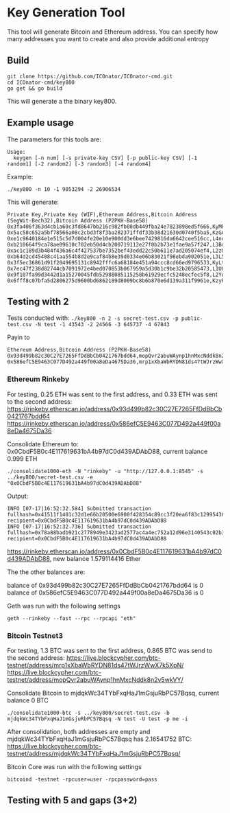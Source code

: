 # Key Generation Tool

This tool will generate Bitcoin and Ethereum address. You can specify how many addresses you want to create and also provide additional entropy

## Build

```
git clone https://github.com/ICOnator/ICOnator-cmd.git
cd ICOnator-cmd/key800
go get && go build
```
 
This will generate a the binary key800. 

## Example usage

The parameters for this tools are:

```
Usage:
  keygen [-n num] [-s private-key CSV] [-p public-key CSV] [-1 random1] [-2 random2] [-3 random3] [-4 random4]
```

Example:

```
./key800 -n 10 -1 9053294 -2 26906534
```

This will generate:

```
Private Key,Private Key (WIF),Ethereum Address,Bitcoin Address (SegWit-Bech32),Bitcoin Address (P2PKH-Base58)
0x3fa406f363d4cb1a60c3fd8647bb216c982fb08db449fba24e7823898ed5f666,KyMRKdENUKMMqExjPBXFrAhQKRc72pvhDT8AH2TNmAY8TLhqTd45,0x70d2bfc771faedb75618ac3992b1922dfd43dbea,bc1qmh5n6ektslwky8xr7ajr049s34jv2jf30taaku,1MEMkBdvxMCHb12T75PN6TT3WkBaMKX3pT
0x5ac58c652a5bf78566a08c2cbd3f8f3ba282371ffdf33b38d21630d0740f5ba5,KzGABeKwmsmVXSpmbzvYBDm9Dze6FhPB5cFhd33hUqTMqq8U61va,0x6392cbc927c8a651bc915d3b592d21a031807a8c,bc1q0fqywy8kaa3z0dp7k5jeqtt5htzemhnjlyfc9r,1C9QSVPTt5xN2NqVVzop9FbUprGy7DbpMR
0xe1c9640184e1e515c5d7d004fe20e10e900dd3e6bee7429816da6642cee516cc,L4ncNc1xY5sA6dnJBDr6xW9kBy3G1JDJuHA7Ps6dx73puEU4NnDW,0x62650fca251b310d42442a4e5142f3f53dda5f35,bc1qk2mhvtpjwu63cpp7yrzcj2lvmcjz4842f3xp8l,1HHy4HMvUbZrpycUtmnDbD43haA28TFdbr
0xb210664f9ca78ae09610c702eb50d4cb200719112e27f0b2b73e1fae9a57f247,L3Bquy1YXg1oyimGFZfMnPNVhUPoGnKUQ5StkRZzJtEimrPGdGZ9,0xb886aa96016e304133fd55418deb9b1aa35be406,bc1quyuulmlmj27sjq9tulns53vefhfjktzgcv3kxa,1MXtJ2cTupyWpERADSR6GtEhJz95145V7y
0xac1c189d3b484f436a6c4f427537be7352bef43edd22c50b611e7ad205074ef4,L2zGbgMZ3qc96swgW6sUJ1KwEHBr3xYsCKvsWsViKY1DGb42y88p,0x0b403b56af806bf8cbbabd8c893a7097373e735a,bc1q67d6fr0lqxwtk9dxe6ckq0g4faw97ezeqn2ths,1Lf2jVfoZHW9jAcRdyS8wpmV51Xhc7cpiG
0xb64d2cd45408c41aa554b8d2e9caf84b8e39d0334e06b83021f98ebda902051e,L3L5f6jrxEwNDfzYAKCQmE6yZXCZhT5u4hFsAb2M6vkucPitDgjB,0xed4d1ed5b9ad3edf9caea5b417a3f29565ac085e,bc1q0y5eyn9ndfhln6v0xx06kz4lmwl663hht38qhn,1C3eZedPU8StN2GHJ4JpkGettcbtZ3j51x
0x3f5ec36861d91f2049695131c8942fffc6a68184e451a94ccc8cd66ed9796533,KyLtpNdE3HkRVotRfq4upFdiz83zoFpKvYACbX7wy8HV7SZHv5bt,0xad20d4cc81a982e4ff5b293162328f1a034f04b3,bc1qafntcpn7nfzagmq8yu4ctnx3u3dqpzllvlc39a,1NNQC1Gsa8xPjKEiiwKFYufkz5byw66EoN
0x7ec47f238d82744cb7091972e4bed070853b067959a5d30b1c9be32b20585473,L1U8X8RdghUp6Yoy9z8xnTP1j4tXTAyvixJJgiG2QZbzZ1WaxZHy,0x60596256af101b94c0511c144a6e279aa83536da,bc1q76gf80058qsy672fkl24vgsa7vvzkfzjgy4vdt,1PUiRauF1ZbRFQrBHzwqJTU7Z97k6mJub4
0x9f107fa99d3442d1a15270045fdb52988085115258b61929ecfc5248ecfec5f8,L2Yup9KWriM3GwqERR5gj1DmMac4LrXGhMwFBjFZqj6idhCZrN9e,0x071b36315fc82bef802b4df8aeb6202086db8ec9,bc1qgpa0mpgr7tmwqdhupsk4tl36j4vgfrtz408guu,16swao3DPNwFRLuHjpC4uhwpMPqXukYd5a
0x6fff8c07bfa5d2806275d9600bd6862189d8009bc8b6b870e6d139a311f9961e,KzyRMqx4GVVyEhaZH4obTCP4xs5MCKmPLUSEjgwSNucUoxGAUHGH,0x066e8f381c9d3107b11ee3494ccabd8893f15200,bc1qmrkfdk78wptspftcg92atrqfaasd42za80ke80,1LmzNwxPeNoJ1jaY8ekF72y7URPqjDrRpK
```

## Testing with 2 
Tests conducted with: ```./key800 -n 2 -s secret-test.csv -p public-test.csv -N test -1 43543 -2 24566 -3 645737 -4 67843```

Payin to

```
Ethereum Address,Bitcoin Address (P2PKH-Base58)
0x93d499b82c30C27E7265FfDdBbCb0421767bdd64,mopQvr2abuWAynp1hnMxcNddk8n2v5wkVY
0x586efC5E9463C077D492a449f00a8eDa4675Da36,mrp1xXbaWbRYDN81ds47tWJrzWwX7k5XpN
```

### Ethereum Rinkeby
For testing, 0.25 ETH was sent to the first address, and 0.33 ETH was sent to the second address:
https://rinkeby.etherscan.io/address/0x93d499b82c30C27E7265FfDdBbCb0421767bdd64
https://rinkeby.etherscan.io/address/0x586efC5E9463C077D492a449f00a8eDa4675Da36

Consolidate Ethereum to: 0x0CbdF5B0c4E117619631bA4b97dC0d439ADAbD88, current balance 0.999 ETH

```
./consolidate1000-eth -N "rinkeby" -u "http://127.0.0.1:8545" -s ../key800/secret-test.csv -e "0x0CbdF5B0c4E117619631bA4b97dC0d439ADAbD88"
```
Output:
```
INFO [07-17|16:52:32.584] Submitted transaction                    fullhash=0x41511f1401c32d1e66b20500e6900f428354c89cc3f20ea6f83c129954384551 recipient=0x0CbdF5B0c4E117619631bA4b97dC0d439ADAbD88
INFO [07-17|16:52:32.736] Submitted transaction                    fullhash=0x78a88badb921c2778949e3423ad2577ac4a4ec752a12d96e3140543c02b3b74b recipient=0x0CbdF5B0c4E117619631bA4b97dC0d439ADAbD88
```
https://rinkeby.etherscan.io/address/0x0CbdF5B0c4E117619631bA4b97dC0d439ADAbD88, new balance 1.579114416 Ether

The the other balances are:

balance of 0x93d499b82c30C27E7265FfDdBbCb0421767bdd64 is 0
balance of 0x586efC5E9463C077D492a449f00a8eDa4675Da36 is 0

Geth was run with the following settings

```
geth --rinkeby --fast --rpc --rpcapi "eth"
```

### Bitcoin Testnet3
For testing, 1.3 BTC was sent to the first address, 0.865 BTC was send to the second address:
https://live.blockcypher.com/btc-testnet/address/mrp1xXbaWbRYDN81ds47tWJrzWwX7k5XpN/
https://live.blockcypher.com/btc-testnet/address/mopQvr2abuWAynp1hnMxcNddk8n2v5wkVY/

Consolidate Bitcoin to mjdqkWc34TYbFxqHaJ1mGsjuRbPC57Bqsq, current balance 0 BTC

```
./consolidate1000-btc -s ../key800/secret-test.csv -b mjdqkWc34TYbFxqHaJ1mGsjuRbPC57Bqsq -N test -U test -p me -i
```

After consolidation, both addresses are empty and mjdqkWc34TYbFxqHaJ1mGsjuRbPC57Bqsq has 2.16541752 BTC:
https://live.blockcypher.com/btc-testnet/address/mjdqkWc34TYbFxqHaJ1mGsjuRbPC57Bqsq/

Bitcoin Core was run with the following settings

```
bitcoind -testnet -rpcuser=user -rpcpassword=pass
```

## Testing with 5 and gaps (3+2)